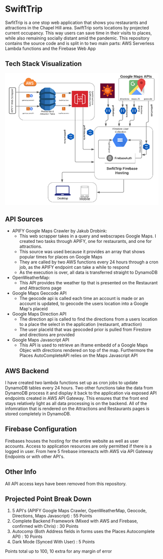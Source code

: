 # SwiftTrip

SwfitTrip is a one stop web application that shows you restaurants and attractions in the Chapel Hill area. SwiftTrip sorts locations by projected current occupancy. This way users can save time in their visits to places, while also remaining socially distant amid the pandemic. This repository contains the source code and is split in to two main parts: AWS Serverless Lambda functions and the Firebase Web App

## Tech Stack Visualization

![Tech Stack](techstack.png)

## API Sources
- APIFY Google Maps Crawler by Jakub Drobink:
  - This web scrapper takes in a query and webscrapes Google Maps. I created two tasks through APIFY, one for restaurants, and one for attractions.
  - This source was used because it provides an array that shows popular times for places on Google Maps
  - They are called by two AWS functions every 24 hours through a cron job, as the APIFY endpoint can take a while to respond
  - As the execution is over, all data is transferred straight to DynamoDB
- OpenWeatherMap:
  - This API provides the weather tip that is presented on the Restaurant and Attractions page
- Google Maps Geocode API
  - The geocode api is called each time an account is made or an account is updated, to geocode the users location into a Google Map's placeid
- Google Maps Direction API
  - The direction api is called to find the directions from a users location to a place the select in the application  (restaurant, attraction)
  - The user placeId that was geocoded prior is pulled from Firestore and directions are provided
- Google Maps Javascript API
  - This API is used to retrieve an iframe embedd of a Google Maps Objec with directions rendered on top of the map. Furthermore the Places AutoCompleteAPI relies on the Maps Javascript API

## AWS Backend
I have created two lambda functions set up as cron jobs to update DynamoDB tables every 24 hours. Two other functions take the data from DynamoDB process it and display it back to the application via exposed API endpoints created in AWS API Gateway. This ensures that the front end stays relatively light as all data processing is on the backend. All of the infomration that is rendered on the Attractions and Restaurants pages is stored completely in DynamoDB.

## Firebase Configuration
Firebases houses the hosting for the entire website as well as user accounts. Access to application resources are only permitted if there is a logged in user. From here 5 firebase intereacts with AWS via API Gateway Endpoints or with other API's.

## Other Info
All API access keys have been removed from this repository.

## Projected Point Break Down
1. 5 API's (APIFY Google Maps Crawler, OpenWeatherMap, Geocode, Directions, Maps Javascript) : 55 Points
2. Complete Backend Framework (Mixed with AWS and Firebase, confirmed with Chris) : 30 Points
3. Autocomp (Both Address fields in forms uses the Places Autocomplete API) : 10 Points
4. Dark Mode (Synced With User) : 5 Points

Points total up to 100, 10 extra for any margin of error